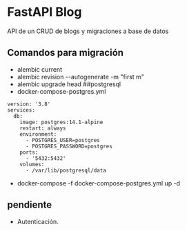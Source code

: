 # FastAPI Blog
API de un CRUD de blogs y migraciones a base de datos

## Comandos para migración
- alembic current
- alembic revision --autogenerate -m "first m"
- alembic upgrade head
##postgresql
- docker-compose-postgres.yml
```
version: '3.8'
services:
  db:
    image: postgres:14.1-alpine
    restart: always
    environment:
      - POSTGRES_USER=postgres
      - POSTGRES_PASSWORD=postgres
    ports:
      - '5432:5432'
    volumes:
      - /var/lib/postgresql/data
```
- docker-compose -f docker-compose-postgres.yml up -d

## pendiente
- Autenticación.